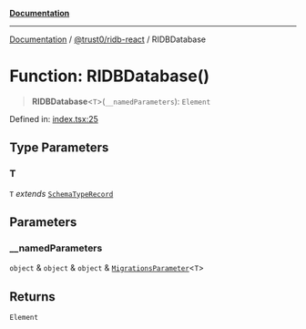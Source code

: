[**Documentation**](../../../README.md)

***

[Documentation](../../../README.md) / [@trust0/ridb-react](../README.md) / RIDBDatabase

# Function: RIDBDatabase()

> **RIDBDatabase**\<`T`\>(`__namedParameters`): `Element`

Defined in: [index.tsx:25](https://github.com/trust0-project/RIDB/blob/ec1e43d2e9f91f06fa489f0836fc75985d814cf0/packages/ridb-react/src/index.tsx#L25)

## Type Parameters

### T

`T` *extends* [`SchemaTypeRecord`](https://github.com/trust0-project/RIDB/blob/main/docs/%40trust0/ridb-core/type-aliases/SchemaTypeRecord.md)

## Parameters

### \_\_namedParameters

`object` & `object` & `object` & [`MigrationsParameter`](https://github.com/trust0-project/RIDB/blob/main/docs/%40trust0/ridb-core/type-aliases/MigrationsParameter.md)\<`T`\>

## Returns

`Element`
